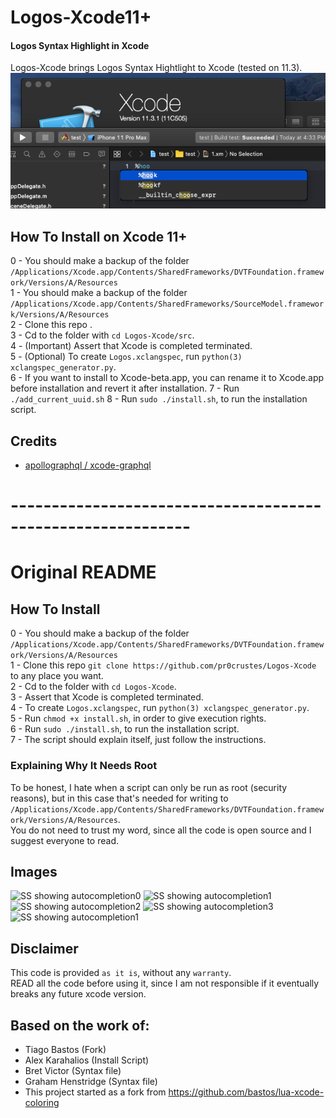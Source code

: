 # Logos-Xcode11+ 
#### Logos Syntax Highlight in Xcode 
Logos-Xcode brings Logos Syntax Hightlight to Xcode (tested on 11.3). 
![](imgs/xc11.3.png)

## How To Install on Xcode 11+
0 - You should make a backup of the folder `/Applications/Xcode.app/Contents/SharedFrameworks/DVTFoundation.framework/Versions/A/Resources`  
1 - You should make a backup of the folder `/Applications/Xcode.app/Contents/SharedFrameworks/SourceModel.framework/Versions/A/Resources`  
2 - Clone this repo .  
3 - Cd to the folder with `cd Logos-Xcode/src`.  
4 - (Important) Assert that Xcode is completed terminated.  
5 - (Optional) To create `Logos.xclangspec`, run `python(3) xclangspec_generator.py`.  
6 - If you want to install to Xcode-beta.app, you can rename it to Xcode.app before installation and revert it after installation.
7 - Run `./add_current_uuid.sh`
8 - Run `sudo ./install.sh`, to run the installation script.  

## Credits

* [apollographql / xcode-graphql](https://github.com/apollographql/xcode-graphql)

# ------------------------------------------------------------
# Original README
## How To Install
0 - You should make a backup of the folder `/Applications/Xcode.app/Contents/SharedFrameworks/DVTFoundation.framework/Versions/A/Resources`  
1 - Clone this repo `git clone https://github.com/pr0crustes/Logos-Xcode` to any place you want.  
2 - Cd to the folder with `cd Logos-Xcode`.  
3 - Assert that Xcode is completed terminated.  
4 - To create `Logos.xclangspec`, run `python(3) xclangspec_generator.py`.  
5 - Run `chmod +x install.sh`, in order to give execution rights.  
6 - Run `sudo ./install.sh`, to run the installation script.  
7 - The script should explain itself, just follow the instructions.  
  
### Explaining Why It Needs Root 
To be honest, I hate when a script can only be run as root (security reasons), but in this case that's needed for writing to `/Applications/Xcode.app/Contents/SharedFrameworks/DVTFoundation.framework/Versions/A/Resources`.  
You do not need to trust my word, since all the code is open source and I suggest everyone to read.  
  
## Images
![SS showing autocompletion0](imgs/SS_import.png)
![SS showing autocompletion1](imgs/SS_hook.png)
![SS showing autocompletion2](imgs/SS_live.png)
![SS showing autocompletion3](imgs/SS_end.png)
![SS showing autocompletion1](imgs/SS_c.png)
  
## Disclaimer
This code is provided `as it is`, without any `warranty`.  
READ all the code before using it, since I am not responsible if it eventually breaks any future xcode version.  
  
## Based on the work of: 
* Tiago Bastos (Fork) 
* Alex Karahalios (Install Script) 
* Bret Victor (Syntax file) 
* Graham Henstridge (Syntax file) 
* This project started as a fork from https://github.com/bastos/lua-xcode-coloring
